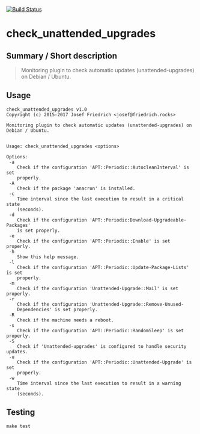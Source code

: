 [![Build Status](https://travis-ci.org/JosefFriedrich-shell/check_unattended_upgrades.svg?branch=master)](https://travis-ci.org/JosefFriedrich-shell/check_unattended_upgrades)

# check_unattended_upgrades


## Summary / Short description

> Monitoring plugin to check automatic updates (unattended-upgrades) on Debian / Ubuntu.

## Usage

```
check_unattended_upgrades v1.0
Copyright (c) 2015-2017 Josef Friedrich <josef@friedrich.rocks>

Monitoring plugin to check automatic updates (unattended-upgrades) on Debian / Ubuntu.


Usage: check_unattended_upgrades <options>

Options:
 -a
    Check if the configuration 'APT::Periodic::AutocleanInterval' is set
    properly.
 -A
    Check if the package 'anacron' is installed.
 -c
    Time interval since the last execution to result in a critical state
    (seconds).
 -d
    Check if the configuration 'APT::Periodic:Download-Upgradeable-Packages'
    is set properly.
 -e
    Check if the configuration 'APT::Periodic::Enable' is set properly.
 -h
    Show this help message.
 -l
    Check if the configuration 'APT::Periodic::Update-Package-Lists' is set
    properly.
 -m
    Check if the configuration 'Unattended-Upgrade::Mail' is set properly.
 -r
    Check if the configuration 'Unattended-Upgrade::Remove-Unused-
    Dependencies' is set properly.
 -R
    Check if the machine needs a reboot.
 -s
    Check if the configuration 'APT::Periodic::RandomSleep' is set properly.
 -S
    Check if 'Unattended-upgrades' is configured to handle security updates.
 -u
    Check if the configuration 'APT::Periodic::Unattended-Upgrade' is set
    properly.
 -w
    Time interval since the last execution to result in a warning state
    (seconds).

```

## Testing

```
make test
```


